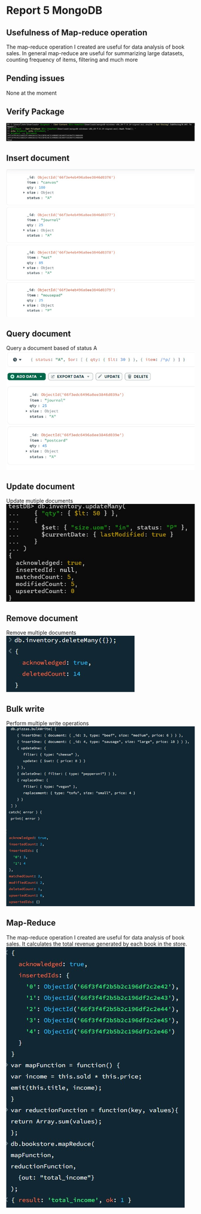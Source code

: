 # Report 5 MongoDB

## Usefulness of Map-reduce operation
The map-reduce operation I created are useful for data analysis of book sales.
In general map-reduce are useful for summarizing large datasets, counting frequency of items, filtering and much more

## Pending issues
None at the moment

## Verify Package
![verifyPackage.jpg](Images%2FverifyPackage.jpg)

## Insert document
![insert.jpg](Images%2Finsert.jpg)

## Query document
Query a document based of status A
![query.jpg](Images%2Fquery.jpg)

## Update document
Update mutiple documents
![update.jpg](Images%2Fupdate.jpg)

## Remove document
Remove multiple documents
![remove.jpg](Images%2Fremove.jpg)

## Bulk write
Perform multiple write operations
![bulk.jpg](Images%2Fbulk.jpg)

## Map-Reduce
The map-reduce operation I created are useful for data analysis of book sales. It calculates the total revenue generated by each book in the store.
![mapReduce.jpg](Images%2FmapReduce.jpg)